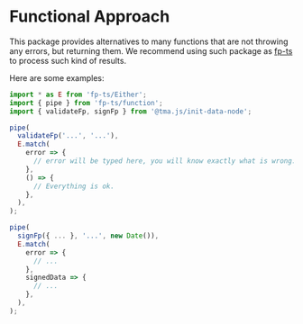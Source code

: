 # Functional Approach

This package provides alternatives to many functions that are not throwing any errors, but
returning them. We recommend using such package as [fp-ts](https://npmjs.com/package/fp-ts) to
process such kind of results.

Here are some examples:

```typescript
import * as E from 'fp-ts/Either';
import { pipe } from 'fp-ts/function';
import { validateFp, signFp } from '@tma.js/init-data-node';

pipe(
  validateFp('...', '...'),
  E.match(
    error => {
      // error will be typed here, you will know exactly what is wrong.
    },
    () => {
      // Everything is ok.
    },
  ),
);

pipe(
  signFp({ ... }, '...', new Date()),
  E.match(
    error => {
      // ...
    },
    signedData => {
      // ...
    },
  ),
);
```